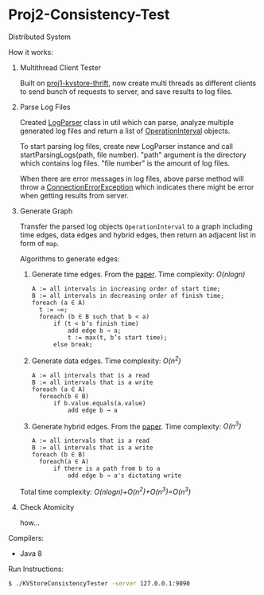 # Proj2-Consistency-Test
Distributed System

How it works:

1. Multithread Client Tester

    Built on [proj1-kvstore-thrift](https://github.com/YuBPan/proj-distributed-system/tree/master/proj1-kvstore-thrift), now create multi threads as different clients to send bunch of requests to server, and save results to log files.

2. Parse Log Files

    Created [LogParser](https://github.com/YuBPan/proj-distributed-system/blob/master/proj2-consistency-test/src/main/java/util/LogParser.java) class in util which can parse, analyze multiple generated log files and return a list of [OperationInterval](proj-distributed-system/proj2-consistency-test/src/main/java/util/OperationInterval.java) objects. 
    
    To start parsing log files, create new LogParser instance and call startParsingLogs(path, file number). "path" argument is the directory which contains log files. "file number" is the amount of log files.
    
    When there are error messages in log files, above parse method will throw a [ConnectionErrorException](proj-distributed-system/proj2-consistency-test/src/main/java/util/exceptions/ConnectionErrorException.java) which indicates there might be error when getting results from server.

3. Generate Graph

   Transfer the parsed log objects `OperationInterval` to a graph including time edges, data edges and hybrid edges, then return an adjacent list in form of `map`.

   Algorithms to generate edges:

   1. Generate time edges. From the <a href="https://www.usenix.org/legacy/event/hotdep10/tech/full_papers/Anderson.pdf">paper</a>. Time complexity: *O(nlogn)*

      ```
      A := all intervals in increasing order of start time; 
      B := all intervals in decreasing order of finish time; 
      foreach (a ∈ A)
      	t := −∞;
      	foreach (b ∈ B such that b < a)
      		if (t < b’s finish time) 
      			add edge b → a;
      			t := max(t, b’s start time); 
      		else break;
      ```

   2. Generate data edges. Time complexity: *O(n<sup>2</sup>)*

      ```
      A := all intervals that is a read
      B := all intervals that is a write
      foreach (a ∈ A)
      	foreach(b ∈ B)
      		if b.value.equals(a.value)
      			add edge b → a
      ```

   3. Generate hybrid edges. From the <a href="https://www.usenix.org/legacy/event/hotdep10/tech/full_papers/Anderson.pdf">paper</a>. Time complexity: *O(n<sup>3</sup>)*

      ```
      A := all intervals that is a read
      B := all intervals that is a write
      foreach (b ∈ B)
      	foreach(a ∈ A)
      		if there is a path from b to a
      			add edge b → a's dictating write
      ```

   Total time complexity: *O(nlogn)+O(n<sup>2</sup>)+O(n<sup>3</sup>)=O(n<sup>3</sup>)*

4. Check Atomicity

    how...

Compilers:
- Java 8

Run Instructions:
```sh
$ ./KVStoreConsistencyTester -server 127.0.0.1:9090
```
